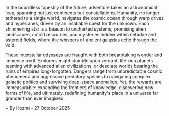 
In the boundless tapestry of the future, adventure takes an astronomical leap, spanning not just continents but constellations. Humanity, no longer tethered to a single world, navigates the cosmic ocean through warp drives and hyperlanes, driven by an insatiable quest for the unknown. Each shimmering star is a beacon to uncharted systems, promising alien landscapes, untold resources, and mysteries hidden within nebulae and asteroid fields, where the whispers of ancient galaxies echo through the void.

These interstellar odysseys are fraught with both breathtaking wonder and immense peril. Explorers might stumble upon verdant, life-rich planets teeming with advanced alien civilizations, or desolate worlds bearing the ruins of empires long-forgotten. Dangers range from unpredictable cosmic phenomena and aggressive predatory species to navigating complex galactic politics and surviving deep-space anomalies. Yet, the rewards are immeasurable: expanding the frontiers of knowledge, discovering new forms of life, and ultimately, redefining humanity's place in a universe far grander than ever imagined.

~ By Hozmi - 27 October 2025
